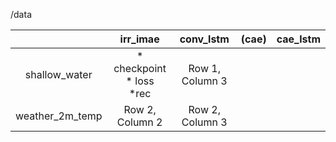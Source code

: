 /data

|                   | irr_imae          | conv_lstm         | (cae)             | cae_lstm          |
|:-----------------:|:-----------------:|:-----------------:|:-----------------:|:-----------------:|
| shallow_water     | * checkpoint <br> * loss <br >*rec  | Row 1, Column 3 |
| weather_2m_temp   | Row 2, Column 2 | Row 2, Column 3 |

